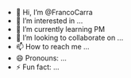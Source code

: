 - 👋 Hi, I’m @FrancoCarra
- 👀 I’m interested in ...
- 🌱 I’m currently learning PM
- 💞️ I’m looking to collaborate on ...
- 📫 How to reach me ...
- 😄 Pronouns: ...
- ⚡ Fun fact: ...

<!---
FrancoCarra/FrancoCarra is a ✨ special ✨ repository because its `README.md` (this file) appears on your GitHub profile.
You can click the Preview link to take a look at your changes.
--->
